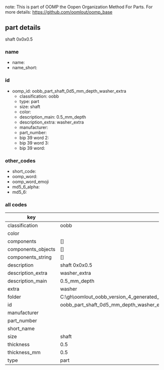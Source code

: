 #   

note: This is part of OOMP the Oopen Organization Method For Parts. For more details: https://github.com/oomlout/oomp_base

##  part details



shaft 0x0x0.5

### name
* name: 
* name_short: 
### id
* oomp_id: oobb_part_shaft_0d5_mm_depth_washer_extra
  * classification: oobb
  * type: part
  * size: shaft
  * color: 
  * description_main: 0.5_mm_depth
  * description_extra: washer_extra
  * manufacturer: 
  * part_number: 
  * bip 39 word 2: 
  * bip 39 word 3: 
  * bip 39 word: 

### other_codes
* short_code: 
* oomp_word: 
* oomp_word_emoji 
* md5_6_alpha: 
* md5_6: 









### all codes 
| key | value |  
| --- | --- |  
| classification | oobb |  
| color |  |  
| components | [] |  
| components_objects | [] |  
| components_string | [] |  
| description | shaft 0x0x0.5 |  
| description_extra | washer_extra |  
| description_main | 0.5_mm_depth |  
| extra | washer |  
| folder | C:\gh\oomlout_oobb_version_4_generated_parts\things\oobb_part_shaft_0d5_mm_depth_washer_extra |  
| id | oobb_part_shaft_0d5_mm_depth_washer_extra |  
| manufacturer |  |  
| part_number |  |  
| short_name |  |  
| size | shaft |  
| thickness | 0.5 |  
| thickness_mm | 0.5 |  
| type | part |  
